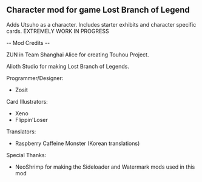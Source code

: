 ## Character mod for game Lost Branch of Legend
Adds Utsuho as a character. Includes starter exhibits and character specific cards. EXTREMELY WORK IN PROGRESS




-- Mod Credits --

ZUN in Team Shanghai Alice for creating Touhou Project.

Alioth Studio for making Lost Branch of Legends.

Programmer/Designer:
- Zosit

Card Illustrators:
- Xeno
- Flippin'Loser

Translators:
- Raspberry Caffeine Monster (Korean translations)

Special Thanks:
- NeoShrimp for making the Sideloader and Watermark mods used in this mod